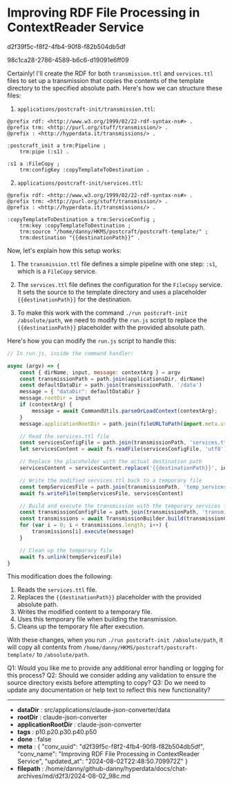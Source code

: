 # Improving RDF File Processing in ContextReader Service

d2f39f5c-f8f2-4fb4-90f8-f82b504db5df

98c1ca28-2786-4589-b6c6-d19091e6ff09

 Certainly! I'll create the RDF for both `transmission.ttl` and `services.ttl` files to set up a transmission that copies the contents of the template directory to the specified absolute path. Here's how we can structure these files:

1. `applications/postcraft-init/transmission.ttl`:

```turtle
@prefix rdf: <http://www.w3.org/1999/02/22-rdf-syntax-ns#> .
@prefix trm: <http://purl.org/stuff/transmission/> .
@prefix : <http://hyperdata.it/transmissions/> .

:postcraft_init a trm:Pipeline ;
    trm:pipe (:s1) .

:s1 a :FileCopy ;
    trm:configKey :copyTemplateToDestination .
```

2. `applications/postcraft-init/services.ttl`:

```turtle
@prefix rdf: <http://www.w3.org/1999/02/22-rdf-syntax-ns#> .
@prefix trm: <http://purl.org/stuff/transmission/> .
@prefix : <http://hyperdata.it/transmissions/> .

:copyTemplateToDestination a trm:ServiceConfig ;
    trm:key :copyTemplateToDestination ;
    trm:source "/home/danny/HKMS/postcraft/postcraft-template/" ;
    trm:destination "{{destinationPath}}" .
```

Now, let's explain how this setup works:

1. The `transmission.ttl` file defines a simple pipeline with one step: `:s1`, which is a `FileCopy` service.

2. The `services.ttl` file defines the configuration for the `FileCopy` service. It sets the source to the template directory and uses a placeholder `{{destinationPath}}` for the destination.

3. To make this work with the command `./run postcraft-init /absolute/path`, we need to modify the `run.js` script to replace the `{{destinationPath}}` placeholder with the provided absolute path.

Here's how you can modify the `run.js` script to handle this:

```javascript
// In run.js, inside the command handler:

async (argv) => {
    const { dirName, input, message: contextArg } = argv
    const transmissionPath = path.join(applicationsDir, dirName)
    const defaultDataDir = path.join(transmissionPath, '/data')
    message = { "dataDir": defaultDataDir }
    message.rootDir = input
    if (contextArg) {
        message = await CommandUtils.parseOrLoadContext(contextArg);
    }
    message.applicationRootDir = path.join(fileURLToPath(import.meta.url), '../', transmissionPath)

    // Read the services.ttl file
    const servicesConfigFile = path.join(transmissionPath, 'services.ttl')
    let servicesContent = await fs.readFile(servicesConfigFile, 'utf8')

    // Replace the placeholder with the actual destination path
    servicesContent = servicesContent.replace('{{destinationPath}}', input)

    // Write the modified services.ttl back to a temporary file
    const tempServicesFile = path.join(transmissionPath, 'temp_services.ttl')
    await fs.writeFile(tempServicesFile, servicesContent)

    // Build and execute the transmission with the temporary services file
    const transmissionConfigFile = path.join(transmissionPath, 'transmission.ttl')
    const transmissions = await TransmissionBuilder.build(transmissionConfigFile, tempServicesFile)
    for (var i = 0; i < transmissions.length; i++) {
        transmissions[i].execute(message)
    }

    // Clean up the temporary file
    await fs.unlink(tempServicesFile)
}
```

This modification does the following:

1. Reads the `services.ttl` file.
2. Replaces the `{{destinationPath}}` placeholder with the provided absolute path.
3. Writes the modified content to a temporary file.
4. Uses this temporary file when building the transmission.
5. Cleans up the temporary file after execution.

With these changes, when you run `./run postcraft-init /absolute/path`, it will copy all contents from `/home/danny/HKMS/postcraft/postcraft-template/` to `/absolute/path`.

Q1: Would you like me to provide any additional error handling or logging for this process?
Q2: Should we consider adding any validation to ensure the source directory exists before attempting to copy?
Q3: Do we need to update any documentation or help text to reflect this new functionality?

---

* **dataDir** : src/applications/claude-json-converter/data
* **rootDir** : claude-json-converter
* **applicationRootDir** : claude-json-converter
* **tags** : p10.p20.p30.p40.p50
* **done** : false
* **meta** : {
  "conv_uuid": "d2f39f5c-f8f2-4fb4-90f8-f82b504db5df",
  "conv_name": "Improving RDF File Processing in ContextReader Service",
  "updated_at": "2024-08-02T22:48:50.709972Z"
}
* **filepath** : /home/danny/github-danny/hyperdata/docs/chat-archives/md/d2f3/2024-08-02_98c.md